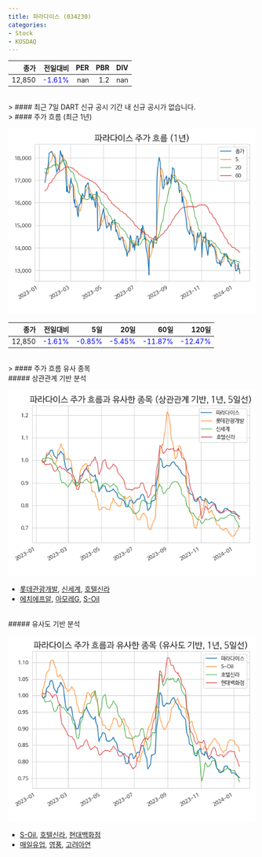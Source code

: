 ```yaml
---
title: 파라다이스 (034230)
categories:
- Stock
- KOSDAQ
---
```


|종가|전일대비|PER|PBR|DIV|
|---:|-------:|--:|--:|--:|
|12,850|<span style="color: blue">-1.61%</span>|nan|1.2|nan|

<!-- more -->

<br>
> #### 최근 7일 DART 신규 공시
기간 내 신규 공시가 없습니다.

<br>
> #### 주가 흐름 (최근 1년)

![034230](/assets/images/stock/034230.png)

|종가|전일대비|5일|20일|60일|120일|
|---:|-------:|--:|---:|---:|----:|
|12,850|<span style="color: blue">-1.61%</span>|<span style="color: blue">-0.85%</span>|<span style="color: blue">-5.45%</span>|<span style="color: blue">-11.87%</span>|<span style="color: blue">-12.47%</span>|

<br>
> #### 주가 흐름 유사 종목

<br>
##### 상관관계 기반 분석

![034230](/assets/images/stock/034230_corr.png)
- [롯데관광개발](/032350/), [신세계](/004170/), [호텔신라](/008770/)
- [에치에프알](/230240/), [아모레G](/002790/), [S-Oil](/010950/)

<br>
##### 유사도 기반 분석

![034230](/assets/images/stock/034230_sim.png)
- [S-Oil](/010950/), [호텔신라](/008770/), [현대백화점](/069960/)
- [매일유업](/267980/), [영풍](/000670/), [고려아연](/010130/)